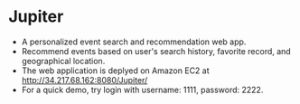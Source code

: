 # Jupiter
- A personalized event search and recommendation web app.
- Recommend events based on user's search history, favorite record, and geographical location.
- The web application is deplyed on Amazon EC2 at http://34.217.68.162:8080/Jupiter/
- For a quick demo, try login with username: 1111, password: 2222.
